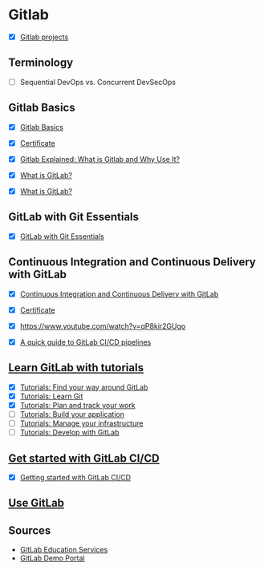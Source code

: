# Gitlab


- [x] [Gitlab projects](https://github.com/agcdtmr/automation/tree/main/gitlab)


## Terminology

- [ ] Sequential DevOps vs. Concurrent DevSecOps



## Gitlab Basics

- [x] [Gitlab Basics](https://www.linkedin.com/learning/learning-gitlab-14539757?trk=learning-topics_trending-courses_related-content-card&upsellOrderOrigin=default_guest_learning)
- [x] [Certificate](https://github.com/agcdtmr/automation/blob/main/CertificateOfCompletion_Learning%20GitLab.pdf)
- [x] [Gitlab Explained: What is Gitlab and Why Use It?](https://www.youtube.com/watch?v=bnF7f1zGpo4)
- [x] [What is GitLab?](https://www.youtube.com/watch?v=MqL6BMOySIQ)
- [x] [What is GitLab?](https://www.youtube.com/watch?v=0pOvg8QkKiw)


## GitLab with Git Essentials

- [x] [GitLab with Git Essentials](https://levelup.gitlab.com/courses/gitlab-with-git-essentials-s2)

## Continuous Integration and Continuous Delivery with GitLab

- [x] [Continuous Integration and Continuous Delivery with GitLab](https://www.linkedin.com/learning/continuous-integration-and-continuous-delivery-with-gitlab/learn-continuous-integration-and-delivery-with-gitlab)
- [x] [Certificate](https://github.com/agcdtmr/automation/blob/main/CertificateOfCompletion_Continuous%20Integration%20and%20Continuous%20Delivery%20with%20GitLab.pdf)
- [x] https://www.youtube.com/watch?v=qP8kir2GUgo
- [x] [A quick guide to GitLab CI/CD pipelines](https://about.gitlab.com/blog/2019/07/12/guide-to-ci-cd-pipelines/#:~:text=A%20GitLab%20pipeline%20executes%20several,same%20in%20a%20development%20environment.)


## [Learn GitLab with tutorials](https://docs.gitlab.com/ee/tutorials/)

- [x] [Tutorials: Find your way around GitLab](https://docs.gitlab.com/ee/tutorials/gitlab_navigation.html)
- [x] [Tutorials: Learn Git](https://docs.gitlab.com/ee/tutorials/learn_git.html)
- [x] [Tutorials: Plan and track your work](https://docs.gitlab.com/ee/tutorials/plan_and_track.html)
- [ ] [Tutorials: Build your application](https://docs.gitlab.com/ee/tutorials/build_application.html)
- [ ] [Tutorials: Manage your infrastructure](https://docs.gitlab.com/ee/tutorials/infrastructure.html)
- [ ] [Tutorials: Develop with GitLab](https://docs.gitlab.com/ee/tutorials/develop.html)

## [Get started with GitLab CI/CD](https://docs.gitlab.com/ee/ci/)

- [x] [Getting started with GitLab CI/CD](https://www.youtube.com/watch?v=sIegJaLy2ug)

## [Use GitLab](https://docs.gitlab.com/ee/user/)

## Sources

- [GitLab Education Services](https://about.gitlab.com/services/education/)
- [GitLab Demo Portal](https://gitlabdemo.com/invite/30226e03-66f5-408c-b266-1870854238ac?token=7a20a101&type=normal)
